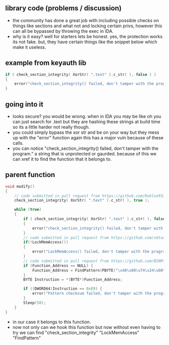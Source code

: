 ## library code (problems / discussion)
- the community has done a great job with including possible checks on things like sections and what not and locking certain privs, however this can all be bypassed by throwing the exec in IDA.
- why is it easy? well for starters lets be honest. yes, the protection works its not fake. but, they have certain things like the snippet below which make it useless.

## example from keyauth lib
```cpp
if ( check_section_integrity( XorStr( ".text" ).c_str( ), false ) )
{
    error("check_section_integrity() failed, don't tamper with the program.");
}
```

## going into it
- looks secure? you would be wrong. when in IDA you may be like oh you can just search for .text but they are hashing these strings at build time so its a little harder not really though.
- you could simply bypass the xor str and be on your way but they mess up with the "error" function again this has a major vuln because of these calls.
- you can notice "check_section_integrity() failed, don't tamper with the program." a string that is unprotected or gaurded. because of this we can xref it to find the function that it belongs to.

## parent function
```cpp
void modify()
{
    // code submitted in pull request from https://github.com/Roblox932
    check_section_integrity( XorStr( ".text" ).c_str( ), true );

    while (true)
    {
        if ( check_section_integrity( XorStr( ".text" ).c_str( ), false ) )
        {
            error("check_section_integrity() failed, don't tamper with the program.");
        }
        // code submitted in pull request from https://github.com/sbtoonz, authored by KeePassXC https://github.com/keepassxreboot/keepassxc/blob/dab7047113c4ad4ffead944d5c4ebfb648c1d0b0/src/core/Bootstrap.cpp#L121
        if(!LockMemAccess())
        {
            error("LockMemAccess() failed, don't tamper with the program.");
        }
        // code submitted in pull request from https://github.com/BINM7MD
        if (Function_Address == NULL) {
            Function_Address = FindPattern(PBYTE("\x48\x89\x74\x24\x00\x57\x48\x81\xec\x00\x00\x00\x00\x49\x8b\xf0"), XorStr("xxxx?xxxx????xxx").c_str()) - 0x5;
        }
        BYTE Instruction = *(BYTE*)Function_Address;

        if ((DWORD64)Instruction == 0xE9) {
            error("Pattern checksum failed, don't tamper with the program.");
        }
        Sleep(50);
    }
}
```
- in our case it belongs to this function.
- now not only can we hook this function but now without even having to try we can find "check_section_integrity" "LockMemAccess" "FindPattern"
